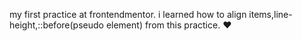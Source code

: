 my first practice at frontendmentor. i learned how to align items,line-height,::before(pseudo element) from this practice. :heart: